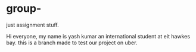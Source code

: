 # group-
just assignment stuff. 

Hi everyone, 
my name is yash kumar 
an international student at eit hawkes bay. 
this is a branch made to test our project on uber. 

